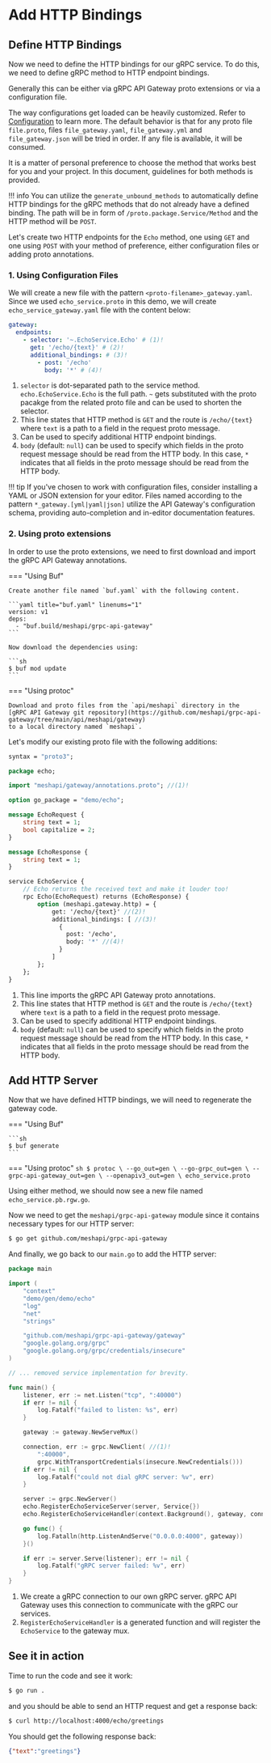 # Add HTTP Bindings

## Define HTTP Bindings

Now we need to define the HTTP bindings for our gRPC service.
To do this, we need to define gRPC method to HTTP endpoint bindings.

Generally this can be either via gRPC API Gateway proto extensions or via a configuration file.

The way configurations get loaded can be heavily customized. Refer to [Configuration](/grpc-api-gateway/reference/configuration) to learn more.
The default behavior is that for any proto file `file.proto`, files `file_gateway.yaml`, `file_gateway.yml` and `file_gateway.json` will be tried in order. If any file is available, it will be consumed.

It is a matter of personal preference to choose the method that works best for you and your project.
In this document, guidelines for both methods is provided.

!!! info
    You can utilize the `generate_unbound_methods` to automatically define HTTP bindings for the gRPC methods 
    that do not already have a defined binding. The path will be in form of `/proto.package.Service/Method`
    and the HTTP method will be `POST`.


Let's create two HTTP endpoints for the `Echo` method, one using `GET` and one using `POST` with your method of preference, either configuration files or adding proto annotations.

### 1. Using Configuration Files

We will create a new file with the pattern `<proto-filename>_gateway.yaml`. Since we used `echo_service.proto` in this demo, we will create `echo_service_gateway.yaml` file with the content below:

```yaml title="echo_service_gateway.yaml" linenums="1"
gateway:
  endpoints:
    - selector: '~.EchoService.Echo' # (1)!
      get: '/echo/{text}' # (2)!
      additional_bindings: # (3)!
        - post: '/echo'
          body: '*' # (4)!
```

1. `selector` is dot-separated path to the service method. `echo.EchoService.Echo` is the full path. `~` gets substituted with the proto pacakge from the related proto file and can be used to shorten the selector.
2. This line states that HTTP method is `GET` and the route is `/echo/{text}` where `text` is a path to a field in the request proto message.
3. Can be used to specify additional HTTP endpoint bindings.
4. `body` (default: `null`) can be used to specify which fields in the proto request message should be read from the HTTP body. In this case, `*` indicates that all fields in the proto message should be read from the HTTP body.

!!! tip
    If you've chosen to work with configuration files, consider installing a YAML or JSON extension for your editor.
    Files named according to the pattern `*_gateway.[yml|yaml|json]` utilize the API Gateway's configuration schema,
    providing auto-completion and in-editor documentation features.

### 2. Using proto extensions

In order to use the proto extensions, we need to first download and import the gRPC API Gateway annotations.

=== "Using Buf"

    Create another file named `buf.yaml` with the following content.

    ```yaml title="buf.yaml" linenums="1"
    version: v1
    deps:
      - "buf.build/meshapi/grpc-api-gateway"
    ```

    Now download the dependencies using:

    ```sh
    $ buf mod update
    ```

=== "Using protoc"

    Download and proto files from the `api/meshapi` directory in the
    [gRPC API Gateway git repository](https://github.com/meshapi/grpc-api-gateway/tree/main/api/meshapi/gateway)
    to a local directory named `meshapi`.

Let's modify our existing proto file with the following additions:

```proto title="echo_service.proto" hl_lines="5 21-29" linenums="1"
syntax = "proto3";

package echo;

import "meshapi/gateway/annotations.proto"; //(1)!

option go_package = "demo/echo";

message EchoRequest {
    string text = 1;
    bool capitalize = 2;
}

message EchoResponse {
    string text = 1;
}

service EchoService {
    // Echo returns the received text and make it louder too!
    rpc Echo(EchoRequest) returns (EchoResponse) {
        option (meshapi.gateway.http) = {
            get: '/echo/{text}' //(2)!
            additional_bindings: [ //(3)!
              {
                post: '/echo',
                body: '*' //(4)!
              }
            ]
        };
    };
}
```

1. This line imports the gRPC API Gateway proto annotations.
2. This line states that HTTP method is `GET` and the route is `/echo/{text}` where `text` is a path to a field in the request proto message.
3. Can be used to specify additional HTTP endpoint bindings.
4. `body` (default: `null`) can be used to specify which fields in the proto request message should be read from the HTTP body. In this case, `*` indicates that all fields in the proto message should be read from the HTTP body.

## Add HTTP Server

Now that we have defined HTTP bindings, we will need to regenerate the gateway code.

=== "Using Buf"

    ```sh
    $ buf generate
    ```

=== "Using protoc"
    ```sh
    $ protoc \
        --go_out=gen \
        --go-grpc_out=gen \
        --grpc-api-gateway_out=gen \
        --openapiv3_out=gen \
        echo_service.proto 
    ```

Using either method, we should now see a new file named `echo_service.pb.rgw.go`.

Now we need to get the `meshapi/grpc-api-gateway` module since it contains necessary types for our HTTP server:

```sh
$ go get github.com/meshapi/grpc-api-gateway
```

And finally, we go back to our `main.go` to add the HTTP server:

```go title="main.go" linenums="1" hl_lines="10 12 23-30 34 36-38"
package main

import (
	"context"
	"demo/gen/demo/echo"
	"log"
	"net"
	"strings"

	"github.com/meshapi/grpc-api-gateway/gateway"
	"google.golang.org/grpc"
	"google.golang.org/grpc/credentials/insecure"
)

// ... removed service implementation for brevity.

func main() {
	listener, err := net.Listen("tcp", ":40000")
	if err != nil {
		log.Fatalf("failed to listen: %s", err)
	}

	gateway := gateway.NewServeMux()

	connection, err := grpc.NewClient( //(1)!
        ":40000",
        grpc.WithTransportCredentials(insecure.NewCredentials()))
	if err != nil {
		log.Fatalf("could not dial gRPC server: %v", err)
	}

	server := grpc.NewServer()
	echo.RegisterEchoServiceServer(server, Service{})
	echo.RegisterEchoServiceHandler(context.Background(), gateway, connection) //(2)!

	go func() {
		log.Fatalln(http.ListenAndServe("0.0.0.0:4000", gateway))
	}()

	if err := server.Serve(listener); err != nil {
		log.Fatalf("gRPC server failed: %v", err)
	}
}
```

1. We create a gRPC connection to our own gRPC server. gRPC API Gateway uses this connection to communicate with the gRPC our services.
2. `RegisterEchoServiceHandler` is a generated function and will register the `EchoService` to the gateway mux.


## See it in action

Time to run the code and see it work:

```sh
$ go run .
```

and you should be able to send an HTTP request and get a response back:

```sh
$ curl http://localhost:4000/echo/greetings
```

You should get the following response back:

```json
{"text":"greetings"}
```
